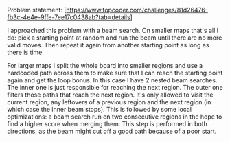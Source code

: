 Problem statement: [https://www.topcoder.com/challenges/81d26476-fb3c-4e4e-9ffe-7ee17c0438ab?tab=details]

I approached this problem with a beam search.
On smaller maps that's all I do: pick a starting point at random and run the beam until there are no more valid moves. Then repeat it again from another starting point as long as there is time.

For larger maps I split the whole board into smaller regions and use a hardcoded path across them to make sure that I can reach the starting point again and get the loop bonus.
In this case I have 2 nested beam searches. The inner one is just responsible for reaching the next region. The outer one filters those paths that reach the next region.
It's only allowed to visit the current region, any leftovers of a previous region and the next region (in which case the inner beam stops).
This is followed by some local optimizations: a beam search run on two consecutive regions in the hope to find a higher score when merging them. This step is performed in both directions, as the beam might cut off a good path because of a poor start.
